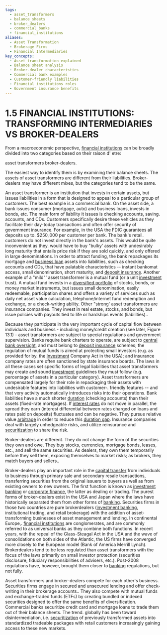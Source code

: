 ```yaml
---
tags:
  - asset_transformers
  - balance_sheets
  - broker_dealers
  - commercial_banks
  - financial_institutions
aliases:
  - Asset Transformation
  - Brokerage Firms
  - Financial Intermediaries
key_concepts:
  - Asset transformation explained
  - Balance sheet analysis
  - Broker-dealer characteristics
  - Commercial bank examples
  - Customer-friendly liabilities
  - Financial institutions roles
  - Government insurance benefits
---
```


# 1.5 FINANCIAL INSTITUTIONS: TRANSFORMING INTERMEDIARIES VS BROKER-DEALERS  

From a macroeconomic perspective, [financial institutions](../../../../Financial%20Markets%20and%20Institutions/Financial%20Markets%20and%20Institutions%20Lecture%20Notes.md) can be broadly divided into two categories based on their raison d' etre:  

asset transformers broker-dealers.  

The easiest way to identify them is by examining their balance sheets. The assets of asset transformers are different from their liabilities. Broker-dealers may have different mixes, but the categories tend to be the same.  

An asset transformer is an institution that invests in certain assets, but issues liabilities in a form that is designed to appeal to a particular group of customers. The best example is a commercial bank. On the asset side, a bank issues consumer (mortgage, auto) and business loans, invests in bonds, etc. The main form of liability it issues is checking accounts, saving. accounts, and CDs. Customers specifically desire these vehicles as they facilitate their day-today transactions and often offer security of government insurance. For example, in the USA the FDIC guarantees all deposits up to. $\$250,000$ per customer per bank. The bank's retail. customers do not invest directly in the bank's assets. This would be quite inconvenient as they. would have to buy "bulky' assets with undesirably long maturity that entails price risk if they are sold quickly, and only offered in large denominations. In order to attract funding, the bank repackages its mortgage and [business loan](../../../../Financial%20Markets%20and%20Institutions/II.%20The%20Roles%20of%20Banks%20and%20Derivative%20Markets%20in%20Resolving%20Problems%20Inherent%20in%20Debt%20Contracts/Class%203-%20Financial%20Intermediation%20and%20Delegated%20Loan%20Monitoring%20,%20Intro%20to%20Bankruptcy%20and%20Debt%20Restructuring/The%20Workout%20Crew.md) assets into liabilities, such as checking accounts and CDs, that have palatable characteristics -- instant bankomat access, small denomination, short maturity, and [deposit insurance](../../../../Financial%20Markets%20and%20Institutions/III.%20Liquidity%20of%20Assets/Class%206-%20Bank%20Runs/Bank%20Runs%20Deposit%20Insurance%20and%20Liquidity.md). Another example of a "mild"' asset transformer is a mutual fund (or a unit [investment](../../../../Advanced%20Investments/An%20Asset%20Allocation%20Primer.md) trust). A mutual fund invests in a [diversified portfolio](../../../../Financial%20Engineering/Derivatives/Part%20I%20-%20Forwards%20and%20Futures/Chapter%205%20-%20Index%20Futures.md) of stocks, bonds, or money market instruments, but issues small denomination, easily redeemable, participation shares and offers a variety of services such as daily net asset value calculation, telephone/internet fund redemption and exchange, or a check-writing ability. Other "strong' asset transformers are insurance companies. They invest in real estate, stocks, and bonds, but issue policies with payouts tied to life or hardships events (liabilities)..  

Because they participate in the very important cycle of capital flow between individuals and business - including money/credit creation (see later, Figure 13.1) - asset transformers are subject to special regulations and government supervision. Banks require bank charters to operate, are subject to [central bank oversight](../../../../Financial%20Markets%20and%20Institutions/III.%20Liquidity%20of%20Assets/Class%209-%20Bailouts%20and%20Bank%20Failures/Squam%20Lake%20Group%20Conclusions.md), and must belong to [deposit insurance](../../../../Financial%20Markets%20and%20Institutions/III.%20Liquidity%20of%20Assets/Class%206-%20Bank%20Runs/Bank%20Runs%20Deposit%20Insurance%20and%20Liquidity.md) schemes; the regulation of mutual funds is aimed at protecting small investors (e.g. as provided for by. the [Investment](../../../../Advanced%20Investments/An%20Asset%20Allocation%20Primer.md) Company Act in the USA); and insurance company rates are often sanctioned by state insurance boards. The laws in all these cases set specific forms of legal liabilities that asset transformers may create and sound [investment](../../../../Advanced%20Investments/An%20Asset%20Allocation%20Primer.md) guidelines they must follow (e.g. percentage of assets in a particular category). Asset transformers are compensated largely for their role in repackaging their assets with undesirable features into liabilities with customer-. friendly features -- and that very activity automatically introduces risks into their operations. Bank liabilities have a much shorter [duration](../../../Fixed%20Income%20Securities%20Tools%20for%20Today's%20Markets/Chapter%205/Key%20Rates%20O1s%20Durations%20and%20Hedging.md) (checking accounts) than their assets (fixed-rate mortgages). If [interest rates](../../../Fixed%20Income%20Securities%20Tools%20for%20Today's%20Markets/Chapter%202/Interest%20Rate%20Quotations.md) do not move in parallel, the spread they earn (interest differential between rates charged on loans and rates paid on deposits) fluctuates and can be negative. They pursue relative value [arbitrage](../../../Fixed%20Income%20Securities%20Tools%20for%20Today's%20Markets/Chapter%207/Arbitrage%20Pricing%20of%20Derivatives.md) in order to reduce this [duration gap](../../PART%20III%20THE%20PLAYERS/Chapter%2013%20-%20Banks%20Asset-Liability%20Management/Duration%20Gap%20Management.md). Insurance companies deal with largely unhedgeable risks, and utilize reinsurance and [securitization](../../../../Financial%20Engineering/10.%20Other%20Topics%20in%20Quantitative%20Finance.md) to share the risk.  

Broker-dealers are different. They do not change the form of the securities they own and owe. They buy stocks, currencies, mortgage bonds, leases, etc., and sell the same securities. As dealers, they own them temporarily before they sell them, exposing themselves to market risks; as brokers, they match buyers and sellers..  

Broker-dealers play an important role in the [capital transfer](../../PART%20III%20THE%20PLAYERS/Chapter%2013%20-%20Banks%20Asset-Liability%20Management/Banks%20Asset-Liability%20Management.md) from individuals to business through primary sale and secondary resale transactions, transferring securities from the original issuers to buyers as well as from existing owners to new owners. The first function is known as [investment banking](../../../../Financial%20Instruments/Lecture%20Notes-%20Financial%20Instruments/Lecture%20Notes%209-%20Corporate%20Securities%20And%20Credit%20Derivatives.md) or [corporate finance](../../../../Course%20Notes/Corporate%20Finance%20Lecture%20Notes.md), the latter as dealing or trading. The purest forms of broker-dealers exist in the USA and Japan where the laws have historically separated them from other forms of [banking](../../../../Advanced%20Financial%20Analysis%20and%20Valuation/Problem%20Sets/HKS%20The%20Banking%20Industry.md). Securities firms in those two countries are pure brokerdealers ([investment banking](../../../../Financial%20Instruments/Lecture%20Notes-%20Financial%20Instruments/Lecture%20Notes%209-%20Corporate%20Securities%20And%20Credit%20Derivatives.md), institutional trading, and retail brokerage) with the addition of asset-transforming businesses of asset management and lending. In continental Europe,. [financial institutions](../../../../Financial%20Markets%20and%20Institutions/Financial%20Markets%20and%20Institutions%20Lecture%20Notes.md) are conglomerates, and are commonly referred to as universal banks as they combine both functions. In recent years, with the repeal of the Glass-Steagal Act in the USA and the wave of consolidations on both sides of the Atlantic, the US firms have converged more closely to the European model (Bank of America Merrill Lynch). Brokerdealers tend to be less regulated than asset transformers with the focus of the laws primarily on small investor protection (securities disclosure, fiduciary responsibilities of advisers, etc.). Post-2008 regulations have, however, brought them closer to [banking](../../../../Advanced%20Financial%20Analysis%20and%20Valuation/Problem%20Sets/HKS%20The%20Banking%20Industry.md) regulations, but not fully.  

Asset transformers and broker-dealers compete for each other's business. Securities firms engage in secured and unsecured lending and offer check-writing in their brokerage accounts.. They also compete with mutual funds and exchange-traded funds (ETFs) by creating bundled or indexed securities designed to offer the same benefits of diversification. Commercial banks securitize credit card and mortgage loans to trade them out of their balance sheets. The trend. globally has been toward disintermediation, i.e. [securitization](../../../../Financial%20Engineering/10.%20Other%20Topics%20in%20Quantitative%20Finance.md) of previously transformed assets into standardized tradeable packages with retail customers increasingly gaining access to these new markets.  